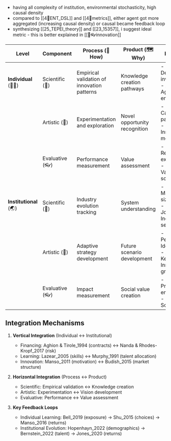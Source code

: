 - having all complexity of institution, environmental stochasticity, high causal density
- compared to [[4💙ENT_DSL]] and [[4🔴metrics]], either agent got more aggregated (increasing causal density) or causal became feedback loop
- synthesizing [[25_TEPEI_theory]] and [[23_15357]], i suggest ideal metric - this is better explained in [[🤜👓innovation]]

| Level                  | Component       | Process (🧭 How)                            | Product (🗺️ Why)             | Key Evidence                                                                                  |
| ---------------------- | --------------- | ------------------------------------------- | ----------------------------- | --------------------------------------------------------------------------------------------- |
| **Individual** (🧍‍♀️) | Scientific (🧠) | Empirical validation of innovation patterns | Knowledge creation pathways   | - Bell_2019: Demographics of inventors<br>- Azoulay_2020: Age effects on entrepreneurship     |
|                        | Artistic (🤜)   | Experimentation and exploration             | Novel opportunity recognition | - Shu_2015: Career choice patterns<br>- Manso_2011: Innovation motivation                     |
|                        | Evaluative (👓) | Performance measurement                     | Value assessment              | - Manso_2016: Returns to experimentation<br>- Stern_2004: Value of scientific careers         |
| **Institutional** (🌏) | Scientific (🧠) | Industry evolution tracking                 | System understanding          | - Cabral & Mata_2003: Firm size evolution<br>- Jovanovic_1982: Industry selection             |
|                        | Artistic (🤜)   | Adaptive strategy development               | Future scenario development   | - Hellmann & Perotti_2011: Idea circulation<br>- Akcigit & Kerr_2018: Innovation growth       |
|                        | Evaluative (👓) | Impact measurement                          | Social value creation         | - Baumol_1990: Productive entrepreneurship<br>- Jones_2020: Social returns               🔴💜 |

## Integration Mechanisms

1. **Vertical Integration** (Individual ↔ Institutional)
   - Financing: Aghion & Tirole_1994 (contracts) ↔ Nanda & Rhodes-Kropf_2017 (risk)
   - Learning: Lazear_2005 (skills) ↔ Murphy_1991 (talent allocation)
   - Innovation: Manso_2011 (motivation) ↔ Budish_2015 (market structure)

2. **Horizontal Integration** (Process ↔ Product)
   - Scientific: Empirical validation ↔ Knowledge creation
   - Artistic: Experimentation ↔ Vision development
   - Evaluative: Performance ↔ Value assessment

3. **Key Feedback Loops**
   - Individual Learning: Bell_2019 (exposure) → Shu_2015 (choices) → Manso_2016 (returns)
   - Institutional Evolution: Hopenhayn_2022 (demographics) → Bernstein_2022 (talent) → Jones_2020 (returns)